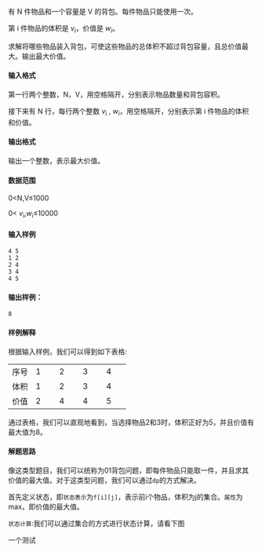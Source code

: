 有 N 件物品和一个容量是 V 的背包。每件物品只能使用一次。

第 i 件物品的体积是 $v_i$，价值是 $w_i$。

求解将哪些物品装入背包，可使这些物品的总体积不超过背包容量，且总价值最大。输出最大价值。

#### 输入格式

第一行两个整数，N，V，用空格隔开，分别表示物品数量和背包容积。

接下来有 N 行，每行两个整数  $v_i$ , $w_i$，用空格隔开，分别表示第 i 件物品的体积和价值。

#### 输出格式

输出一个整数，表示最大价值。

#### 数据范围

0<N,V≤1000


0< $v_i$,$w_i$≤10000

#### 输入样例

```
4 5
1 2
2 4
3 4
4 5
```

#### 输出样例：

```
8
```

#### 样例解释

根据输入样例，我们可以得到如下表格:
<table style = "width:100%">
  <colgroup>
    <col style="width: 20%;">
    <col style="width: 20%;">
    <col style="width: 20%;">
    <col style="width: 20%;">
    <col style="width: 20%;">
  </colgroup>
  <thead></thead>
  <tbody>
    <tr>
      <td>序号</td>
      <td>1</td>
      <td>2</td>
      <td>3</td>
      <td>4</td>
    </tr>
    <tr>
      <td>体积</td>
      <td>1</td>
      <td>2</td>
      <td>3</td>
      <td>4</td>
    </tr>
    <tr>
      <td>价值</td>
      <td>2</td>
      <td>4</td>
      <td>4</td>
      <td>5</td>
    </tr>
  </tbody>
</table>


通过表格，我们可以直观地看到，当选择物品2和3时，体积正好为5，并且价值有最大值为8。

#### 解题思路

像这类型题目，我们可以统称为01背包问题，即每件物品只能取一件，并且求其价值的最大值。对于这类型问题，我们可以通过`dp`的方式解决。    

首先定义状态，即`状态表示`为`f[i][j]`，表示前i个物品，体积为j的集合。`属性`为max，即价值的最大值。      

`状态计算`:我们可以通过集合的方式进行状态计算，请看下图     

一个测试  



